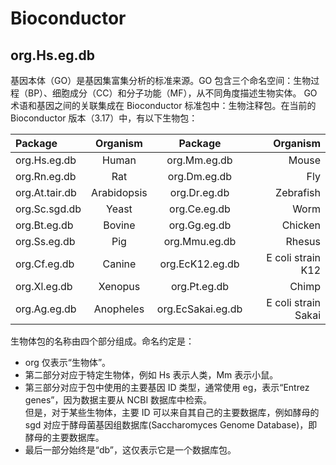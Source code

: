 # Bioconductor 



##  org.Hs.eg.db
基因本体（GO）是基因集富集分析的标准来源。GO 包含三个命名空间：生物过程（BP）、细胞成分（CC）和分子功能（MF），从不同角度描述生物实体。
GO 术语和基因之间的关联集成在 Bioconductor 标准包中：生物注释包。在当前的 Bioconductor 版本（3.17）中，有以下生物包：

| Package      | Organism | Package | Organism |
| :--------  | :-----: | :----: | ----:|
| org.Hs.eg.db   |  Human       | org.Mm.eg.db    |  Mouse    |
| org.Rn.eg.db	 |  Rat	        | org.Dm.eg.db	  |  Fly       | 
| org.At.tair.db |  Arabidopsis	| org.Dr.eg.db	  |  Zebrafish |
| org.Sc.sgd.db  |	Yeast	      | org.Ce.eg.db	  |  Worm      |  
| org.Bt.eg.db	 | Bovine	      | org.Gg.eg.db	  |  Chicken   |
| org.Ss.eg.db	 | Pig	        | org.Mmu.eg.db	  |  Rhesus    |
| org.Cf.eg.db	 | Canine	      | org.EcK12.eg.db	| E coli strain K12 |
| org.Xl.eg.db	 | Xenopus	    | org.Pt.eg.db	  | Chimp | 
| org.Ag.eg.db	 | Anopheles	  | org.EcSakai.eg.db	| E coli strain Sakai |

生物体包的名称由四个部分组成。命名约定是：   
- org 仅表示“生物体”。    
- 第二部分对应于特定生物体，例如 Hs 表示人类，Mm 表示小鼠。   
- 第三部分对应于包中使用的主要基因 ID 类型，通常使用 eg，表示“Entrez genes”，因为数据主要从 NCBI 数据库中检索。  
  但是，对于某些生物体，主要 ID 可以来自其自己的主要数据库，例如酵母的 sgd 对应于酵母菌基因组数据库(Saccharomyces Genome Database)，即酵母的主要数据库。   
- 最后一部分始终是“db”，这仅表示它是一个数据库包。   
